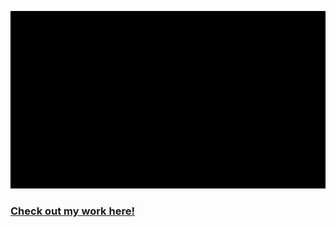 
<p align="center">
  <img src="intro_tanhta.gif" />
</p>


### [Check out my work here!](https://www.tanhata.com/work/)
